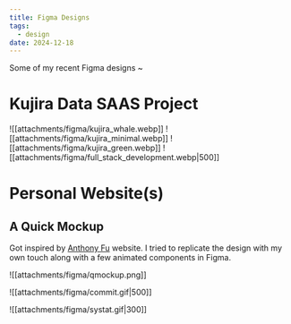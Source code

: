 ```yaml
---
title: Figma Designs
tags:
  - design
date: 2024-12-18
---
```


Some of my recent Figma designs ~

# Kujira Data SAAS Project
![[attachments/figma/kujira_whale.webp]]
![[attachments/figma/kujira_minimal.webp]]
![[attachments/figma/kujira_green.webp]]
![[attachments/figma/full_stack_development.webp|500]]

# Personal Website(s)
## A Quick Mockup
Got inspired by [Anthony Fu](https://antfu.me) website. I tried to replicate the design with my own touch along with a few animated components in Figma.

![[attachments/figma/qmockup.png]]

![[attachments/figma/commit.gif|500]]

![[attachments/figma/systat.gif|300]]
